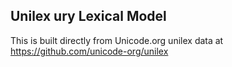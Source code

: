 Unilex ury Lexical Model
----------------------

This is built directly from Unicode.org unilex data at
https://github.com/unicode-org/unilex
